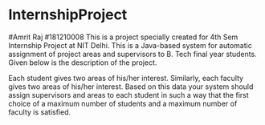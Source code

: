 # InternshipProject
#Amrit Raj
#181210008
This is a project specially created for 4th Sem Internship Project at NIT Delhi. This is a Java-based system for automatic assignment of project areas and supervisors to B. Tech final year students. Given below is the description of the project.

Each student gives two areas of his/her interest. Similarly, each faculty gives two areas of his/her interest. Based on this data your system should assign supervisors and areas to each student in such a way that the first choice of a maximum number of students and a maximum number of faculty is satisfied.
